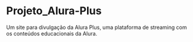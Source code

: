 # Projeto_Alura-Plus
 Um site para divulgação da Alura Plus, uma plataforma de streaming com os conteúdos educacionais da Alura.
